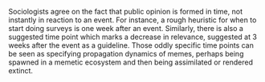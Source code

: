 ---
---

Sociologists agree on the fact that public opinion is formed in time, not instantly in reaction to an event. For instance, a rough heuristic for when to start doing surveys is one week after an event. Similarly, there is also a suggested time point which marks a decrease in relevance, suggested at 3 weeks after the event as a guideline. Those oddly specific time points can be seen as specifying propagation dynamics of memes, perhaps being spawned in a memetic ecosystem and then being assimilated or rendered extinct.